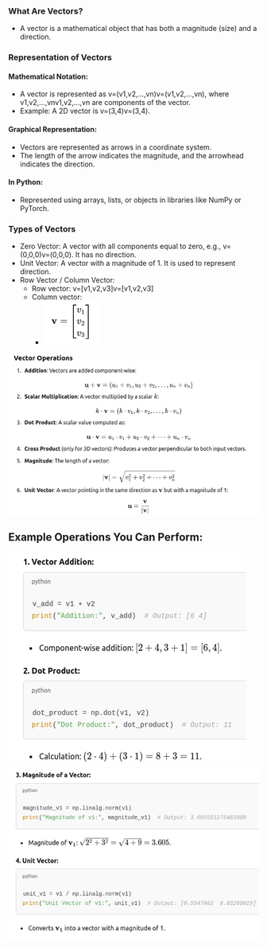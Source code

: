 ### What Are Vectors?

- A vector is a mathematical object that has both a magnitude (size) and a direction. 

### Representation of Vectors

#### Mathematical Notation:
- A vector is represented as v=(v1,v2,…,vn)v=(v1​,v2​,…,vn​), where v1,v2,…,vnv1​,v2​,…,vn​ are components of the vector.
- Example: A 2D vector is v=(3,4)v=(3,4).

#### Graphical Representation:
- Vectors are represented as arrows in a coordinate system.
- The length of the arrow indicates the magnitude, and the arrowhead indicates the direction.

#### In Python:
- Represented using arrays, lists, or objects in libraries like NumPy or PyTorch.


### Types of Vectors

- Zero Vector: A vector with all components equal to zero, e.g., v=(0,0,0)v=(0,0,0). It has no direction.
- Unit Vector: A vector with a magnitude of 1. It is used to represent direction.
- Row Vector / Column Vector:
    - Row vector: v=[v1,v2,v3]v=[v1​,v2​,v3​]
    - Column vector:
        - ![alt text](assets/column_vector.png)
​

![alt text](assets/vector_operations.png)




## Example Operations You Can Perform:
![alt text](assets/vector_operations1.png)
![alt text](assets/vector_operations2.png)